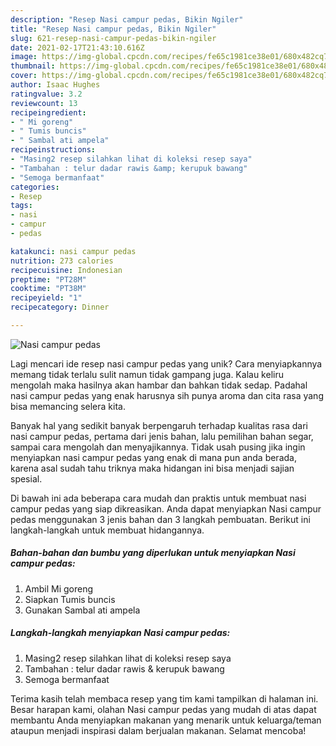 ```yaml
---
description: "Resep Nasi campur pedas, Bikin Ngiler"
title: "Resep Nasi campur pedas, Bikin Ngiler"
slug: 621-resep-nasi-campur-pedas-bikin-ngiler
date: 2021-02-17T21:43:10.616Z
image: https://img-global.cpcdn.com/recipes/fe65c1981ce38e01/680x482cq70/nasi-campur-pedas-foto-resep-utama.jpg
thumbnail: https://img-global.cpcdn.com/recipes/fe65c1981ce38e01/680x482cq70/nasi-campur-pedas-foto-resep-utama.jpg
cover: https://img-global.cpcdn.com/recipes/fe65c1981ce38e01/680x482cq70/nasi-campur-pedas-foto-resep-utama.jpg
author: Isaac Hughes
ratingvalue: 3.2
reviewcount: 13
recipeingredient:
- " Mi goreng"
- " Tumis buncis"
- " Sambal ati ampela"
recipeinstructions:
- "Masing2 resep silahkan lihat di koleksi resep saya"
- "Tambahan : telur dadar rawis &amp; kerupuk bawang"
- "Semoga bermanfaat"
categories:
- Resep
tags:
- nasi
- campur
- pedas

katakunci: nasi campur pedas 
nutrition: 273 calories
recipecuisine: Indonesian
preptime: "PT28M"
cooktime: "PT38M"
recipeyield: "1"
recipecategory: Dinner

---
```



![Nasi campur pedas](https://img-global.cpcdn.com/recipes/fe65c1981ce38e01/680x482cq70/nasi-campur-pedas-foto-resep-utama.jpg)

Lagi mencari ide resep nasi campur pedas yang unik? Cara menyiapkannya memang tidak terlalu sulit namun tidak gampang juga. Kalau keliru mengolah maka hasilnya akan hambar dan bahkan tidak sedap. Padahal nasi campur pedas yang enak harusnya sih punya aroma dan cita rasa yang bisa memancing selera kita.

Banyak hal yang sedikit banyak berpengaruh terhadap kualitas rasa dari nasi campur pedas, pertama dari jenis bahan, lalu pemilihan bahan segar, sampai cara mengolah dan menyajikannya. Tidak usah pusing jika ingin menyiapkan nasi campur pedas yang enak di mana pun anda berada, karena asal sudah tahu triknya maka hidangan ini bisa menjadi sajian spesial.




Di bawah ini ada beberapa cara mudah dan praktis untuk membuat nasi campur pedas yang siap dikreasikan. Anda dapat menyiapkan Nasi campur pedas menggunakan 3 jenis bahan dan 3 langkah pembuatan. Berikut ini langkah-langkah untuk membuat hidangannya.

<!--inarticleads1-->

##### Bahan-bahan dan bumbu yang diperlukan untuk menyiapkan Nasi campur pedas:

1. Ambil  Mi goreng
1. Siapkan  Tumis buncis
1. Gunakan  Sambal ati ampela




<!--inarticleads2-->

##### Langkah-langkah menyiapkan Nasi campur pedas:

1. Masing2 resep silahkan lihat di koleksi resep saya
1. Tambahan : telur dadar rawis &amp; kerupuk bawang
1. Semoga bermanfaat




Terima kasih telah membaca resep yang tim kami tampilkan di halaman ini. Besar harapan kami, olahan Nasi campur pedas yang mudah di atas dapat membantu Anda menyiapkan makanan yang menarik untuk keluarga/teman ataupun menjadi inspirasi dalam berjualan makanan. Selamat mencoba!
